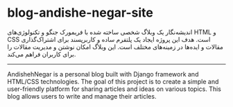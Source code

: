 # blog-andishe-negar-site
اندیشه‌نگار یک وبلاگ شخصی ساخته شده با فریمورک جنگو و تکنولوژی‌های HTML و CSS است. هدف این پروژه ایجاد یک پلتفرم ساده و کاربرپسند برای اشتراک‌گذاری مقالات و ایده‌ها در زمینه‌های مختلف است. این وبلاگ امکان نوشتن و مدیریت مقالات را برای کاربران فراهم می‌کند.
_______________________________________________________________________________

AndishehNegar is a personal blog built with Django framework and HTML/CSS technologies. The goal of this project is to create a simple and user-friendly platform for sharing articles and ideas on various topics. This blog allows users to write and manage their articles.

